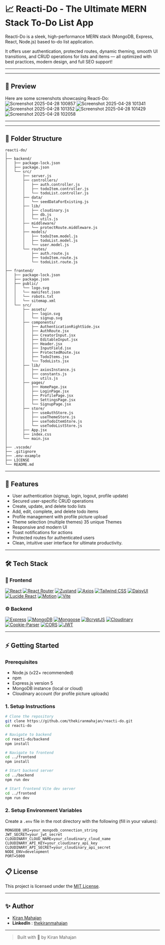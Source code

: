 # 📈 Reacti-Do - The Ultimate MERN Stack To-Do List App

Reacti-Do is a sleek, high-performance MERN stack (MongoDB, Express, React, Node.js) based to-do list application.

It offers user authentication, protected routes, dynamic theming, smooth UI transitions, and CRUD operations for lists and items — all optimized with best practices, modern design, and full SEO support!

---

---

## 📸 Preview

Here are some screenshots showcasing Reacti-Do:
![Screenshot 2025-04-28 100857](https://github.com/user-attachments/assets/da478bd2-dbb7-47cc-8b17-e64d2e8573ec)
![Screenshot 2025-04-28 101341](https://github.com/user-attachments/assets/af89b913-c59e-4831-88d8-49f2ddbfaab6)
![Screenshot 2025-04-28 101352](https://github.com/user-attachments/assets/03be6bde-0fbf-430a-8176-15dd0875cdf5)
![Screenshot 2025-04-28 101429](https://github.com/user-attachments/assets/5b1ef229-883f-4f41-a51d-7d77961c0e2d)
![Screenshot 2025-04-28 102058](https://github.com/user-attachments/assets/065d70d5-8b93-4d01-8a1c-50f3a0c36b0f)

---

---

## 📁 Folder Structure

```
reacti-do/
│
├── backend/
│   ├── package-lock.json
│   ├── package.json
│   └── src/
│       ├── server.js
│       ├── controllers/
│       │   ├── auth.controller.js
│       │   ├── todoItem.controller.js
│       │   └── todoList.controller.js
│       ├── data/
│       │   └── seedDataForExisting.js
│       ├── lib/
│       │   ├── cloudinary.js
│       │   ├── db.js
│       │   └── utils.js
│       ├── middleware/
│       │   └── protectRoute.middleware.js
│       ├── models/
│       │   ├── todoItem.model.js
│       │   ├── todoList.model.js
│       │   └── user.model.js
│       └── routes/
│           ├── auth.route.js
│           ├── todoItem.route.js
│           └── todoList.route.js
│
├── frontend/
│   ├── package-lock.json
│   ├── package.json
│   ├── public/
│   │   └── logo.svg
│   │   └── manifest.json
│   │   └── robots.txt
│   │   └── sitemap.xml
│   └── src/
│       ├── assets/
│       │   ├── login.svg
│       │   └── signup.svg
│       ├── components/
│       │   ├── AuthenticationRightSide.jsx
│       │   ├── AuthRoute.jsx
│       │   ├── CreatorInput.jsx
│       │   ├── EditableInput.jsx
│       │   ├── Header.jsx
│       │   ├── InputField.jsx
│       │   ├── ProtectedRoute.jsx
│       │   ├── TodoItems.jsx
│       │   └── TodoLists.jsx
│       ├── lib/
│       │   ├── axiosInstance.js
│       │   ├── constants.js
│       │   └── utils.js
│       ├── pages/
│       │   ├── HomePage.jsx
│       │   ├── LoginPage.jsx
│       │   ├── ProfilePage.jsx
│       │   ├── SettingsPage.jsx
│       │   └── SignupPage.jsx
│       ├── store/
│       │   ├── useAuthStore.js
│       │   ├── useThemeStore.js
│       │   ├── useTodoItemStore.js
│       │   └── useTodoListStore.js
│       ├── App.jsx
│       ├── index.css
│       └── main.jsx
│
├── .vscode/
├── .gitignore
├── .env-example
├── LICENSE
└── README.md
```

---

## 🚀 Features

- User authentication (signup, login, logout, profile update)
- Secured user-specific CRUD operations
- Create, update, and delete todo lists
- Add, edit, complete, and delete todo items
- Profile management with profile picture upload
- Theme selection (multiple themes) 35 unique Themes
- Responsive and modern UI
- Toast notifications for actions
- Protected routes for authenticated users
- Clean, intuitive user interface for ultimate productivity.

---

## 🛠️ Tech Stack

### 🧩 Frontend

[![React](https://img.shields.io/badge/React-20232a?logo=react&logoColor=61DAFB&style=for-the-badge)](https://react.dev)
[![React Router](https://img.shields.io/badge/React_Router-CA4245?logo=reactrouter&logoColor=white&style=for-the-badge)](https://reactrouter.com)
[![Zustand](https://img.shields.io/badge/Zustand-000000?logo=zustand&logoColor=white&style=for-the-badge)](https://zustand-demo.pmnd.rs/)
[![Axios](https://img.shields.io/badge/Axios-5A29E4?logo=axios&logoColor=white&style=for-the-badge)](https://axios-http.com)
[![Tailwind CSS](https://img.shields.io/badge/Tailwind_CSS-38B2AC?logo=tailwindcss&logoColor=white&style=for-the-badge)](https://tailwindcss.com)
[![DaisyUI](https://img.shields.io/badge/DaisyUI-3E497A?style=for-the-badge&logoColor=white)](https://daisyui.com)
[![Lucide React](https://img.shields.io/badge/Lucide-000000?logo=lucide&logoColor=white&style=for-the-badge)](https://lucide.dev)
[![Motion](https://img.shields.io/badge/Motion-0E0E0E?logo=framer&logoColor=white&style=for-the-badge)](https://motion.dev)
[![Vite](https://img.shields.io/badge/Vite-646cff?logo=vite&logoColor=white&style=for-the-badge)](https://vitejs.dev)

### ⚙️ Backend

[![Express](https://img.shields.io/badge/Express-000000?logo=express&logoColor=white&style=for-the-badge)](https://expressjs.com)
[![MongoDB](https://img.shields.io/badge/MongoDB-4EA94B?logo=mongodb&logoColor=white&style=for-the-badge)](https://mongodb.com)
[![Mongoose](https://img.shields.io/badge/Mongoose-880000?logo=mongoose&logoColor=white&style=for-the-badge)](https://mongoosejs.com)
[![BcryptJS](https://img.shields.io/badge/BcryptJS-003B6F?style=for-the-badge)](https://github.com/dcodeIO/bcrypt.js)
[![Cloudinary](https://img.shields.io/badge/Cloudinary-3448C5?logo=cloudinary&logoColor=white&style=for-the-badge)](https://cloudinary.com)
[![Cookie-Parser](https://img.shields.io/badge/Cookie--Parser-005555?style=for-the-badge)](https://www.npmjs.com/package/cookie-parser)
[![CORS](https://img.shields.io/badge/CORS-0055FF?style=for-the-badge)](https://developer.mozilla.org/en-US/docs/Web/HTTP/CORS)
[![JWT](https://img.shields.io/badge/JWT-000000?logo=jsonwebtokens&logoColor=white&style=for-the-badge)](https://jwt.io)

---

## ⚡ Getting Started

### Prerequisites

- Node.js (v22+ recommended)
- npm
- Express.js version 5
- MongoDB instance (local or cloud)
- Cloudinary account (for profile picture uploads)

### 1. Setup Instructions

```bash
# Clone the repository
git clone https://github.com/thekiranmahajan/reacti-do.git
cd reacti-do

# Navigate to backend
cd reacti-do/backend
npm install

# Navigate to frontend
cd ../frontend
npm install

# Start backend server
cd ../backend
npm run dev

# Start frontend Vite dev server
cd ../frontend
npm run dev
```

### 2. Setup Environment Variables

Create a `.env` file in the root directory with the following (fill in your values):

```
MONGODB_URI=your_mongodb_connection_string
JWT_SECRET=your_jwt_secret
CLOUDINARY_CLOUD_NAME=your_cloudinary_cloud_name
CLOUDINARY_API_KEY=your_cloudinary_api_key
CLOUDINARY_API_SECRET=your_cloudinary_api_secret
NODE_ENV=development
PORT=5000
```

## 📋 License

This project is licensed under the [MIT License](LICENSE).

---

## ✨ Author

- [Kiran Mahajan](https://github.com/thekiranmahajan)
- **LinkedIn** : [thekiranmahajan](https://linkedin.com/in/thekiranmahajan)

---

> Built with 🥭 by Kiran Mahajan
